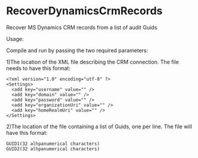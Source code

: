 RecoverDynamicsCrmRecords
=========================

Recover MS Dynamics CRM records from a list of audit Guids


Usage:

Compile and run by passing the two required parameters:

1)The location of the XML file describing the CRM connection. The file needs to have this format:

```{r}
<?xml version="1.0" encoding="utf-8" ?>
<Settings>
  <add key="username" value="" />
  <add key="domain" value="" />
  <add key="password" value="" />
  <add key="organizationUri" value="" />
  <add key="homeRealmUri" value="" />
</Settings>
```

2)The location of the file containing a list of Guids, one per line. The file will have this format:
```{r}
GUID1(32 alhpanumerical characters)
GUID2(32 alhpanumerical characters)
```
